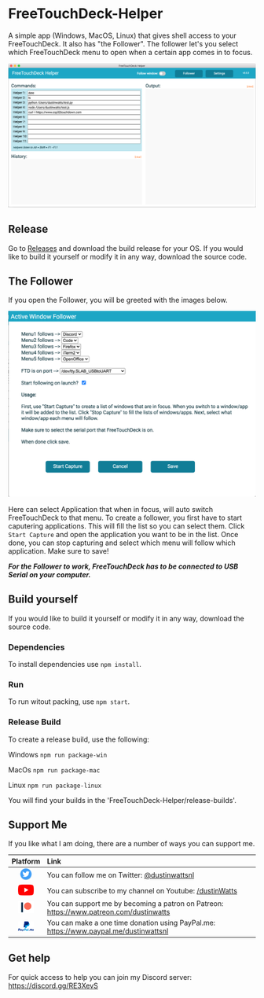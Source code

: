 # FreeTouchDeck-Helper
 A simple app (Windows, MacOS, Linux) that gives shell access to your FreeTouchDeck. It also has "the Follower". The follower let's you select which FreeTouchDeck menu to open when a certain app comes in to focus.

 ![](Images/FreeTouchDeck-Helper.png)

## Release

Go to [Releases](https://github.com/DustinWatts/FreeTouchDeck-Helper/releases) and download the build release for your OS. If you would like to build it yourself or modify it in any way, download the source code.

## The Follower

If you open the Follower, you will be greeted with the images below.

![](Images/Autofollow.png)

Here can select Application that when in focus, will auto switch FreeTouchDeck to that menu. To create a follower, you first have to start caputering applications. This will fill the list so you can select them. Click `Start Capture` and open the application you want to be in the list. Once done, you can stop capturing and select which menu will follow which application. Make sure to save! 

***For the Follower to work, FreeTouchDeck has to be connected to USB Serial on your computer.***

## Build yourself

If you would like to build it yourself or modify it in any way, download the source code.

### Dependencies

To install dependencies use `npm install`. 

### Run

To run witout packing, use `npm start`.

### Release Build

To create a release build, use the following:

Windows `npm run package-win`

MacOs `npm run package-mac`

Linux `npm run package-linux`

You will find your builds in the 'FreeTouchDeck-Helper/release-builds'.

## Support Me

If you like what I am doing, there are a number of ways you can support me. 

| Platform | Link|
|:-----:|:-----|
| [<img src="https://github.com/DustinWatts/small_logos/blob/main/twitter_logo.png" alt="Twtter" width="24"/>](https://twitter.com/dustinwattsnl "Follow me on Twitter") | You can follow me on Twitter: [@dustinwattsnl](https://twitter.com/dustinwattsnl "Follow me on Twitter")|
| [<img src="https://github.com/DustinWatts/small_logos/blob/main/youtube_logo.png" alt="YouTube" width="32"/>](https://www.youtube.com/dustinwatts "Subscrive to my YouTube channel") | You can subscribe to my channel on Youtube: [/dustinWatts](https://www.youtube.com/dustinwatts "Subscribe to my YouTube channel") |
| [<img src="https://github.com/DustinWatts/small_logos/blob/main/patreon_logo.png" alt="Patreon" width="32"/>](https://www.patreon.com/dustinwatts) | You can support me by becoming a patron on Patreon: https://www.patreon.com/dustinwatts |
| [<img src="https://github.com/DustinWatts/small_logos/blob/main/paypalme_logo.png" alt="PayPal.me" width="32"/>](https://www.paypal.me/dustinwattsnl) | You can make a one time donation using PayPal.me: https://www.paypal.me/dustinwattsnl |

## Get help

For quick access to help you can join my Discord server: https://discord.gg/RE3XevS
